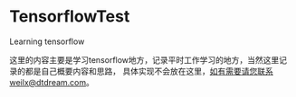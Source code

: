# TensorflowTest
Learning tensorflow

这里的内容主要是学习tensorflow地方，记录平时工作学习的地方，当然这里记录的都是自己概要内容和思路，
具体实现不会放在这里，如有需要请您联系weilx@dtdream.com。
